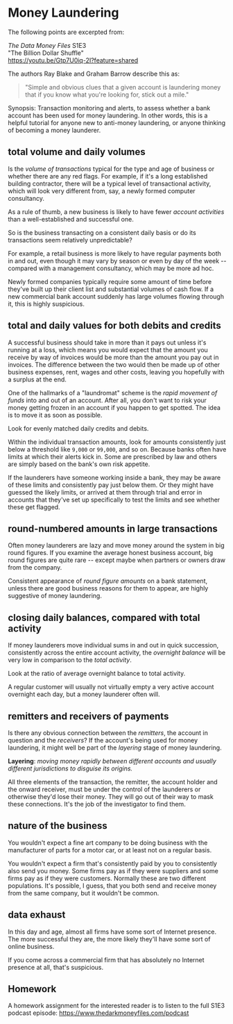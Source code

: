 
# Money Laundering

The following points are excerpted from:  

_The Data Money Files_ S1E3  
"The Billion Dollar Shuffle"  
<https://youtu.be/Gtp7U0iq-2I?feature=shared>

The authors Ray Blake and Graham Barrow describe this as:
> "Simple and obvious clues that a given account is laundering money that if you know what you're looking for, stick out a mile."

Synopsis: Transaction monitoring and alerts, to assess whether a bank account has been used for money laundering. In other words, this is a helpful tutorial for anyone new to anti-money laundering, or anyone thinking of becoming a money launderer.


## total volume and daily volumes

Is the *volume of transactions* typical for the type and age of business or whether there are any red flags. For example, if it's a long established building contractor, there will be a typical level of transactional activity, which will look very different from, say, a newly formed computer consultancy.

As a rule of thumb, a new business is likely to have fewer *account activities* than a well-established and successful one. 

So is the business transacting on a consistent daily basis or do its transactions seem relatively unpredictable?

For example, a retail business is more likely to have regular payments both in and out, even though it may vary by season or even by day of the week -- compared with a management consultancy, which may be more ad hoc.

Newly formed companies typically require some amount of time before they've built up their client list and substantial volumes of cash flow. If a new commercial bank account suddenly has large volumes flowing through it, this is highly suspicious.


## total and daily values for both debits and credits

A successful business should take in more than it pays out unless it's running at a loss, which means you would expect that the amount you receive by way of invoices would be more than the amount you pay out in invoices. The difference between the two would then be made up of other business expenses, rent, wages and other costs, leaving you hopefully with a surplus at the end.

One of the hallmarks of a "laundromat" scheme is the _rapid movement of funds_ into and out of an account. After all, you don't want to risk your money getting frozen in an account if you happen to get spotted. The idea is to move it as soon as possible.

Look for evenly matched daily credits and debits.

Within the individual transaction amounts, look for amounts consistently just below a threshold like `9,000` or `99,000`, and so on. Because banks often have limits at which their alerts kick in. Some are prescribed by law and others are simply based on the bank's own risk appetite.

If the launderers have someone working inside a bank, they may be aware of these limits and consistently pay just below them. Or they might have guessed the likely limits, or arrived at them through trial and error in accounts that they've set up specifically to test the limits and see whether these get flagged.


## round-numbered amounts in large transactions

Often money launderers are lazy and move money around the system in big round figures. If you examine the average honest business account, big round figures are quite rare -- except maybe when partners or owners draw from the company.

Consistent appearance of *round figure amounts* on a bank statement, unless there are good business reasons for them to appear, are highly suggestive of money laundering.


## closing daily balances, compared with total activity

If money launderers move individual sums in and out in quick succession, consistently across the entire account activity, the *overnight balance* will be very low in comparison to the *total activity*. 

Look at the ratio of average overnight balance to total activity.

A regular customer will usually not virtually empty a very active account overnight each day, but a money launderer often will.


## remitters and receivers of payments

Is there any obvious connection between the *remitters*, the account in question and the *receivers*? If the account's being used for money laundering, it might well be part of the *layering* stage of money laundering.

**Layering**: _moving money rapidly between different accounts and usually different jurisdictions to disguise its origins._

All three elements of the transaction, the remitter, the account holder and the onward receiver, must be under the control of the launderers or otherwise they'd lose their money. They will go out of their way to mask these connections. It's the job of the investigator to find them.


## nature of the business

You wouldn't expect a fine art company to be doing business with the manufacturer of parts for a motor car, or at least not on a regular basis.

You wouldn't expect a firm that's consistently paid by you to consistently also send you money. Some firms pay as if they were suppliers and some firms pay as if they were customers. Normally these are two different populations. It's possible, I guess, that you both send and receive money from the same company, but it wouldn't be common. 


## data exhaust

In this day and age, almost all firms have some sort of Internet presence. The more successful they are, the more likely they'll have some sort of online business.

If you come across a commercial firm that has absolutely no Internet presence at all, that's suspicious.


## Homework

A homework assignment for the interested reader is to listen to the full S1E3 podcast episode: <https://www.thedarkmoneyfiles.com/podcast>